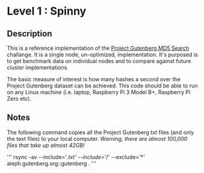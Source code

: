 # Level 1 : Spinny

## Description

This is a reference implementation of the
[Project Gutenberg MD5
Search](http://clusterfights.com/wiki/index.php?title=Project_Gutenberg_MD5_Search) challange. 
It is a single node, un-optimized, implementation.
It's purposed is to get benchmark data on individual nodes and to 
compare against future cluster implementations.

The basic measure of interest is how many hashes a second over
the Project Gutenberg dataset can be achieved.  This code should
be able to run on any Linux machine (i.e. laptop, Raspberry Pi 3
Model B+, Raspberry Pi Zero etc).

## Notes

The following command copies all the Project Gutenberg txt files
(and only the text files) to your local computer. *Warning, 
there are almost 100,000 files that take up almost 42GB!*

'''
rsync -av --include='*.txt' --include='*/' --exclude='*' aleph.gutenberg.org::gutenberg .
'''


